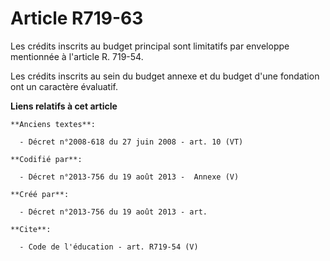# Article R719-63

Les crédits inscrits au budget principal sont limitatifs par enveloppe mentionnée à l'article R. 719-54. 

Les crédits inscrits au sein du budget annexe et du budget d'une fondation ont un caractère évaluatif.

**Liens relatifs à cet article**

	**Anciens textes**:

	  - Décret n°2008-618 du 27 juin 2008 - art. 10 (VT)

	**Codifié par**:

	  - Décret n°2013-756 du 19 août 2013 -  Annexe (V)

	**Créé par**:

	  - Décret n°2013-756 du 19 août 2013 - art.

	**Cite**:

	  - Code de l'éducation - art. R719-54 (V)
